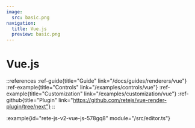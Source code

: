 ```yaml
---
image:
  src: basic.png
navigation:
  title: Vue.js
  preview: basic.png
---
```


# Vue.js

::references
:ref-guide{title="Guide" link="/docs/guides/renderers/vue"}
:ref-example{title="Controls" link="/examples/controls/vue"}
:ref-example{title="Customization" link="/examples/customization/vue"}
:ref-github{title="Plugin" link="https://github.com/retejs/vue-render-plugin/tree/next"}
::

:example{id="rete-js-v2-vue-js-578gq8" module="/src/editor.ts"}
